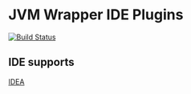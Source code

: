 # JVM Wrapper IDE Plugins

[![Build Status](https://travis-ci.org/itbasis/jvm-wrapper-ide-plugins.svg?branch=master)](https://travis-ci.org/itbasis/jvm-wrapper-ide-plugins)

## IDE supports

[IDEA](plugin-intellij)
